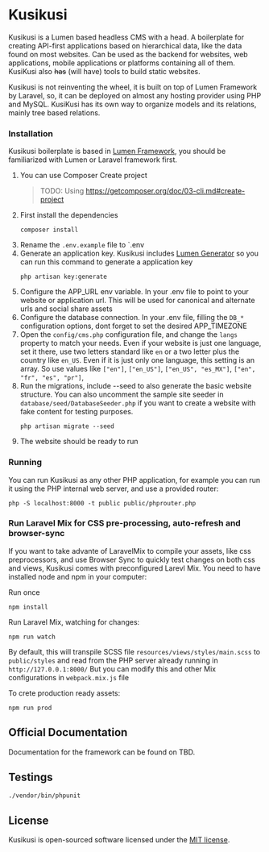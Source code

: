 # Kusikusi

Kusikusi is a Lumen based headless CMS with a head. A boilerplate for creating API-first applications based on hierarchical data, like the data found on most websites. Can be used as the backend for websites, web applications, mobile applications or platforms containing all of them. KusiKusi also ~~has~~ (will have) tools to build static websites. 

Kusikusi is not reinventing the wheel, it is built on top of Lumen Framework by Laravel, so, it can be deployed on almost any hosting provider using PHP and MySQL. KusiKusi has its own way to organize models and its relations, mainly tree based relations.

### Installation
Kusikusi boilerplate is based in [Lumen Framework](https://lumen.laravel.com/), you should be familiarized with Lumen or Laravel framework first.

1. You can use Composer Create project
    > TODO: Using https://getcomposer.org/doc/03-cli.md#create-project
2. First install the dependencies
   ```shell script
   composer install
   ```
3. Rename the `.env.example` file to `.env   
4. Generate an application key. Kusikusi includes [Lumen Generator](https://github.com/flipboxstudio/lumen-generator) so you can run this command to generate a application key
   ```shell script
   php artisan key:generate
   ```
5. Configure the APP_URL env variable. In your .env file to point to your website or application url. This will be used for canonical and alternate urls and social share assets
6. Configure the database connection. In your .env file, filling the `DB_*` configuration options, dont forget to set the desired APP_TIMEZONE
7. Open the `config/cms.php` configuration file, and change the `langs` property to match your needs. Even if your website is just one language, set it there, use two letters standard like `en` or a two letter plus the country like `en_US`. Even if it is just only one language, this setting is an array. So use values like `["en"]`, `["en_US"]`, `["en_US", "es_MX"]`, `["en", "fr", "es", "pr"]`, 
8. Run the migrations, include --seed to also generate the basic website structure. You can also uncomment the sample site seeder in `database/seed/DatabaseSeeder.php` if you want to create a website with fake content for testing purposes. 
   ```shell script
   php artisan migrate --seed
   ```
9. The website should be ready to run   

### Running

You can run Kusikusi as any other PHP application, for example you can run it using the PHP internal web server, and use a provided router:

```shell script
php -S localhost:8000 -t public public/phprouter.php
```
### Run Laravel Mix for CSS pre-processing, auto-refresh and browser-sync

If you want to take advante of LaravelMix to compile your assets, like css preprocessors, and use Browser Sync to quickly test changes on both css and views, Kusikusi comes with preconfigured Larevl Mix. You need to have installed node and npm in your computer:

Run once
```shell script
npm install
```

Run Laravel Mix, watching for changes:

```shell script
npm run watch
```

By default, this  will transpile SCSS file `resources/views/styles/main.scss` to `public/styles` and read from the PHP server already running in `http://127.0.0.1:8000/` But you can modify this and other Mix configurations in `webpack.mix.js` file

To crete production ready assets:

```shell script
npm run prod
```

## Official Documentation

Documentation for the framework can be found on TBD.

## Testings
``` shell script
./vendor/bin/phpunit
```

## License

Kusikusi is open-sourced software licensed under the [MIT license](https://opensource.org/licenses/MIT).
